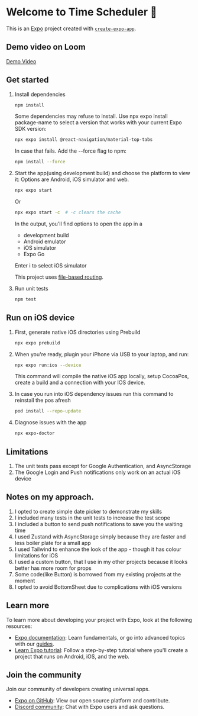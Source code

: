 # Welcome to Time Scheduler 👋

This is an [Expo](https://expo.dev) project created with [`create-expo-app`](https://www.npmjs.com/package/create-expo-app).

## Demo video on Loom
   [Demo Video](https://www.loom.com/share/7d65bfeec9a94071bc0e1012df842959?sid=2618c37e-ac4d-4185-9d2e-9c8e12e98cbc)


## Get started

1. Install dependencies

   ```bash
   npm install
   ```
   Some dependencies may refuse to install. Use npx expo install package-name to select a version that works with your current Expo SDK version:

   ```bash
   npx expo install @react-navigation/material-top-tabs
   ```

   In case that fails. Add the --force flag to npm:

   ```bash
   npm install --force
   ```

2. Start the app(using development build) and choose the platform to view it: Options are Android, iOS simulator and web.

   ```bash
   npx expo start
   ```

   Or

   ```bash
   npx expo start -c  # -c clears the cache
   ```

   In the output, you'll find options to open the app in a

   - development build
   - Android emulator
   - iOS simulator
   - Expo Go

   Enter i to select iOS simulator

   This project uses [file-based routing](https://docs.expo.dev/router/introduction).

3. Run unit tests

   ```bash
   npm test
   ```  

## Run on iOS device

1. First, generate native iOS directories using Prebuild

   ```bash
   npx expo prebuild
   ```

2. When you're ready, plugin your iPhone via USB to your laptop, and run:

   ```bash
   npx expo run:ios --device
   ```

   This command will compile the native iOS app locally, setup CocoaPos, create a build and a connection with your IOS device.

3. In case you run into iOS dependency issues run this command to reinstall the pos afresh

   ```bash
   pod install --repo-update
   ```

4. Diagnose issues with the app

   ```bash
   npx expo-doctor
   ```
 
## Limitations
1. The unit tests pass except for Google Authentication, and AsyncStorage
2. The Google Login and Push notifications only work on an actual iOS device

## Notes on my approach.
1. I opted to create simple date picker to demonstrate my skills
2. I included many tests in the unit tests to increase the test scope
3. I included a button to send push notifications to save you the waiting time
4. I used Zustand with AsyncStorage simply because they are faster and less boiler plate for a small app
5. I used Tailwind to enhance the look of the app - though it has colour limitations for iOS
6. I used a custom button, that I use in my other projects because it looks better has more room for props
7. Some code(like Button) is borrowed from my existing projects at the moment
8. I opted to avoid BottomSheet due to complications with iOS versions

## Learn more

To learn more about developing your project with Expo, look at the following resources:

- [Expo documentation](https://docs.expo.dev/): Learn fundamentals, or go into advanced topics with our [guides](https://docs.expo.dev/guides).
- [Learn Expo tutorial](https://docs.expo.dev/tutorial/introduction/): Follow a step-by-step tutorial where you'll create a project that runs on Android, iOS, and the web.

## Join the community

Join our community of developers creating universal apps.

- [Expo on GitHub](https://github.com/expo/expo): View our open source platform and contribute.
- [Discord community](https://chat.expo.dev): Chat with Expo users and ask questions.
